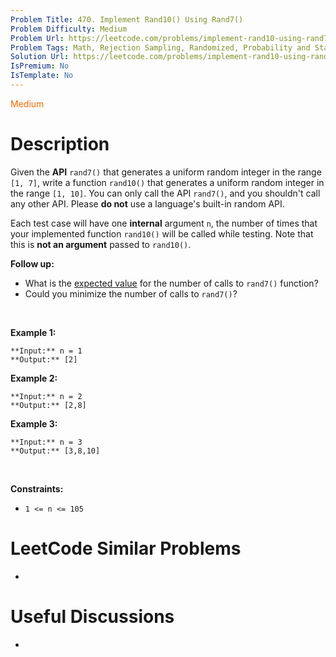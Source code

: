 ```yaml
---
Problem Title: 470. Implement Rand10() Using Rand7()
Problem Difficulty: Medium
Problem Url: https://leetcode.com/problems/implement-rand10-using-rand7/
Problem Tags: Math, Rejection Sampling, Randomized, Probability and Statistics
Solution Url: https://leetcode.com/problems/implement-rand10-using-rand7/solution/
IsPremium: No
IsTemplate: No
---
```


<span style="color: rgb(239, 108, 0);">Medium</span>

# Description

Given the **API** `rand7()` that generates a uniform random integer in the range `[1, 7]`, write a function `rand10()` that generates a uniform random integer in the range `[1, 10]`. You can only call the API `rand7()`, and you shouldn't call any other API. Please **do not** use a language's built-in random API.


Each test case will have one **internal** argument `n`, the number of times that your implemented function `rand10()` will be called while testing. Note that this is **not an argument** passed to `rand10()`.


**Follow up:**


* What is the [expected value](https://en.wikipedia.org/wiki/Expected_value) for the number of calls to `rand7()` function?
* Could you minimize the number of calls to `rand7()`?


 


**Example 1:**



```
**Input:** n = 1
**Output:** [2]

```
**Example 2:**



```
**Input:** n = 2
**Output:** [2,8]

```
**Example 3:**



```
**Input:** n = 3
**Output:** [3,8,10]

```

 


**Constraints:**


* `1 <= n <= 105`




# LeetCode Similar Problems

- []()

# Useful Discussions

- []()

